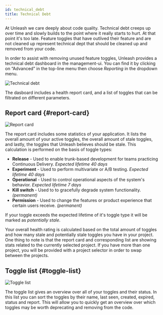 ```yaml
---
id: technical_debt
title: Technical Debt
---
```


At Unleash we care deeply about code quality. Technical debt creeps up over time and slowly builds to the point where it really starts to hurt. At that point it's too late. Feature toggles that have outlived their feature and are not cleaned up represent technical dept that should be cleaned up and removed from your code.

In order to assist with removing unused feature toggles, Unleash provides a technical debt dashboard in the management-ui. You can find it by clicking on “Advanced” in the top-line menu then choose _Reporting_ in the  dropdown menu.

![Technical debt](/img/reporting.png) 

The dasboard includes a health report card, and a list of toggles that can be filtrated on different parameters.

## Report card {#report-card}

![Report card](/img/reportcard.png)

The report card includes some statistics of your application. It lists the overall amount of your active toggles, the overall amount of stale toggles, and lastly, the toggles that Unleash believes should be stale. This calculation is performed on the basis of toggle types:

- **Release** - Used to enable trunk-based development for teams practicing Continuous Delivery. _Expected lifetime 40 days_
- **Experiment** - Used to perform multivariate or A/B testing. _Expected lifetime 40 days_
- **Operational** - Used to control operational aspects of the system's behavior. _Expected lifetime 7 days_
- **Kill switch** - Used to to gracefully degrade system functionality. _(permanent)_
- **Permission** - Used to change the features or product experience that certain users receive. _(permanent)_

If your toggle exceeds the expected lifetime of it's toggle type it will be marked as _potentially stale_.

Your overall health rating is calculated based on the total amount of toggles and how many stale and potentially stale toggles you have in your project. One thing to note is that the report card and corresponding list are showing stats related to the currently selected project. If you have more than one project, you will be provided with a project selector in order to swap between the projects.

## Toggle list {#toggle-list}

![Toggle list](/img/togglelist.png)

The toggle list gives an overview over all of your toggles and their status. In this list you can sort the toggles by their name, last seen, created, expired, status and report. This will allow you to quickly get an overview over which toggles may be worth deprecating and removing from the code.
